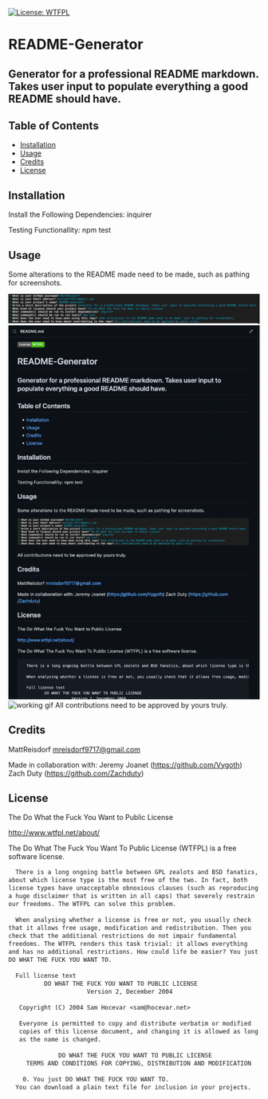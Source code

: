 [![License: WTFPL](https://img.shields.io/badge/License-WTFPL-brightgreen.svg)](http://www.wtfpl.net/about/)
# README-Generator

## Generator for a professional README markdown. Takes user input to populate everything a good README should have.


## Table of Contents

- [Installation](#Installation)
- [Usage](#Usage)
- [Credits](#Credits)
- [License](#License)

## Installation

Install the Following Dependencies:
inquirer

Testing Functionallity:
npm test

## Usage

Some alterations to the README made need to be made, such as pathing for screenshots.

![screenshot](./assets/images/screenshot.png)
![screenshot2](./assets/images/screenshot2.png)
![working gif](./assets/images/working.gif)
All contributions need to be approved by yours truly.

## Credits

MattReisdorf
mreisdorf9717@gmail.com

Made in collaboration with:
Jeremy Joanet (https://github.com/Vygoth)
Zach Duty (https://github.com/Zachduty)

## License

The Do What the Fuck You Want to Public License

http://www.wtfpl.net/about/

The Do What The Fuck You Want To Public License (WTFPL) is a free software license.

      There is a long ongoing battle between GPL zealots and BSD fanatics, about which license type is the most free of the two. In fact, both license types have unacceptable obnoxious clauses (such as reproducing a huge disclaimer that is written in all caps) that severely restrain our freedoms. The WTFPL can solve this problem.
      
      When analysing whether a license is free or not, you usually check that it allows free usage, modification and redistribution. Then you check that the additional restrictions do not impair fundamental freedoms. The WTFPL renders this task trivial: it allows everything and has no additional restrictions. How could life be easier? You just DO WHAT THE FUCK YOU WANT TO.
      
      Full license text
              DO WHAT THE FUCK YOU WANT TO PUBLIC LICENSE 
                          Version 2, December 2004 
      
       Copyright (C) 2004 Sam Hocevar <sam@hocevar.net> 
      
       Everyone is permitted to copy and distribute verbatim or modified 
       copies of this license document, and changing it is allowed as long 
       as the name is changed. 
      
                  DO WHAT THE FUCK YOU WANT TO PUBLIC LICENSE 
         TERMS AND CONDITIONS FOR COPYING, DISTRIBUTION AND MODIFICATION 
      
        0. You just DO WHAT THE FUCK YOU WANT TO.
      You can download a plain text file for inclusion in your projects.


